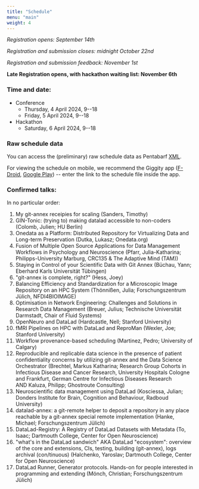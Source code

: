 ```yaml
---
title: "Schedule"
menu: "main"
weight: 4
---
```


*Registration opens: September 14th*

*Registration and submission closes: midnight October 22nd*

*Registration and submission feedback: November 1st*

**Late Registration opens, with hackathon waiting list: November 6th**

### Time and date:

- Conference
  - Thursday, 4 April 2024, 9--18
  - Friday, 5 April 2024, 9--18
- Hackathon
  - Saturday, 6 April 2024, 9--18

### Raw schedule data

You can access the (preliminary) raw schedule data as Pentabarf [XML](/sched/distribits2024.xml).

For viewing the schedule on mobile, we recommend the Giggity app ([F-Droid](https://f-droid.org/packages/net.gaast.giggity/), [Google Play](https://play.google.com/store/apps/details?id=net.gaast.giggity)) -- enter the link to the schedule file inside the app.


### Confirmed talks:

In no particular order:

1. My git-annex receipies for scaling (Sanders, Timothy)
2. GIN-Tonic: (trying to) making datalad accessible to non-coders (Colomb, Julien; HU Berlin)
3. Onedata as a Platform: Distributed Repository for Virtualizing Data and Long-term Preservation (Dutka, Lukasz; Onedata.org)
4. Fusion of Multiple Open Source Applications for Data Management Workflows in Psychology and Neuroscience (Pfarr, Julia-Katharina; Philipps-University Marburg, CRC135 & The Adaptive Mind (TAM))
5. Staying in Control of your Scientific Data with Git Annex (Büchau, Yann; Eberhard Karls Universität Tübingen)
6. "git-annex is complete, right?" (Hess, Joey)
7. Balancing Efficiency and Standardization for a Microscopic Image Repository on an HPC System (Thönnißen, Julia; Forschungszentrum Jülich, NFDI4BIOIMAGE)
8. Optimisation in Network Engineering: Challenges and Solutions in Research Data Management (Breuer, Julius; Technische Universität Darmstadt, Chair of Fluid Systems)
9. OpenNeuro and DataLad (Hardcastle, Nell; Stanford University)
10. fMRI Pipelines on HPC with DataLad and ReproMan (Wexler, Joe; Stanford University)
11. Workflow provenance-based scheduling (Martinez, Pedro; University of Calgary)
12. Reproducible and replicable data science in the presence of patient  confidentiality concerns by utilizing git-annex and the Data Science Orchestrator (Brechtel, Markus Katharina; Research Group Cohorts in Infectious Disease and Cancer Research, University Hospitals Cologne and Frankfurt, German Centre for Infectious Diseases Research AND Kaluza, Philipp; Ghostroute Consulting)
13. Neuroscientific data management using DataLad (Kosciessa, Julian; Donders Institute for Brain, Cognition and Behaviour, Radboud University)
14. datalad-annex: a git-remote helper to deposit a repository in any place reachable by a git-annex special remote implementation (Hanke, Michael; Forschungszentrum Jülich)
15. DataLad-Registry: A Registry of DataLad Datasets with Metadata (To, Isaac; Dartmouth College, Center for Open Neuroscience)
16. "what's in the DataLad sandwich" AKA DataLad "ecosystem": overview of the core and extensions, CIs, testing, building (git-annex), logs archival (con/tinuous) (Halchenko, Yaroslav; Dartmouth College, Center for Open Neuroscience)
17. DataLad Runner, Generator protocols. Hands-on for people interested in programming and extending (Mönch, Christian; Forschungszentrum Jülich)
